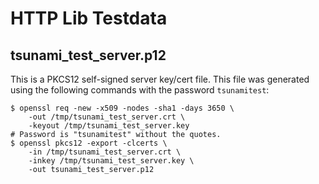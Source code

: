 # HTTP Lib Testdata

## tsunami_test_server.p12

This is a PKCS12 self-signed server key/cert file. This file was generated using
the following commands with the password `tsunamitest`:

```shell
$ openssl req -new -x509 -nodes -sha1 -days 3650 \
    -out /tmp/tsunami_test_server.crt \
    -keyout /tmp/tsunami_test_server.key
# Password is "tsunamitest" without the quotes.
$ openssl pkcs12 -export -clcerts \
    -in /tmp/tsunami_test_server.crt \
    -inkey /tmp/tsunami_test_server.key \
    -out tsunami_test_server.p12
```
